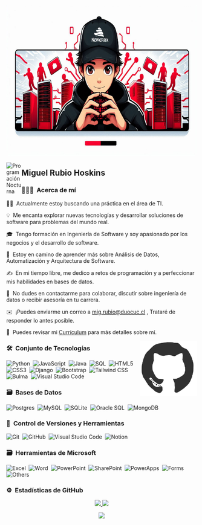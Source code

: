 
<img src="https://github.com/miguelrubiohs/miguelrubiohs/blob/main/not/Banner-01.jpeg" alt="Miguel Ángel Banner" width="120%" height="400px">


<img alt="Programación Nocturna" src="./assets/Hand%20Wave.gif" width='40' align="left"/><h2 align="left">Miguel Rubio Hoskins</h2>

### 👨🏻‍💻 &nbsp;Acerca de mí

👨‍💻 &nbsp;Actualmente estoy buscando una práctica en el área de TI.

💡 &nbsp;Me encanta explorar nuevas tecnologías y desarrollar soluciones de software para problemas del mundo real.

🎓 &nbsp;Tengo formación en Ingeniería de Software y soy apasionado por los negocios y el desarrollo de software.

🌱 &nbsp;Estoy en camino de aprender más sobre Análisis de Datos, Automatización y Arquitectura de Software.

✍️ &nbsp;En mi tiempo libre, me dedico a retos de programación y a perfeccionar mis habilidades en bases de datos.

💬 &nbsp;No dudes en contactarme para colaborar, discutir sobre ingeniería de datos o recibir asesoría en tu carrera.

✉️ &nbsp;¡Puedes enviarme un correo a mig.rubio@duocuc.cl , Trataré de responder lo antes posible.

📄 &nbsp;Puedes revisar mi [Currículum](https://github.com/miguelrubiohs/miguelrubiohs/blob/main/not/Miguel_Rubiohs_cv.pdf) para más detalles sobre mí.

<img alt="Programación Nocturna" src="https://github.com/miguelrubiohs/miguelrubiohs/blob/main/not/giphy_git.webp" align="right" width="150" />


### 🛠 &nbsp;Conjunto de Tecnologías

![Python](https://img.shields.io/badge/python-3670A0?style=for-the-badge&logo=python&logoColor=ffdd54)&nbsp;
![JavaScript](https://img.shields.io/badge/javascript-%23323330.svg?style=for-the-badge&logo=javascript&logoColor=%23F7DF1E)&nbsp;
![Java](https://img.shields.io/badge/java-%23ED8B00.svg?style=for-the-badge&logo=java&logoColor=white)&nbsp;
![SQL](https://img.shields.io/badge/sql-%2300599C.svg?style=for-the-badge&logo=sql&logoColor=white)&nbsp;
![HTML5](https://img.shields.io/badge/html5-%23E34F26.svg?style=for-the-badge&logo=html5&logoColor=white)&nbsp;
![CSS3](https://img.shields.io/badge/css3-%231572B6.svg?style=for-the-badge&logo=css3&logoColor=white)&nbsp;
![Django](https://img.shields.io/badge/django-%23092E20.svg?style=for-the-badge&logo=django&logoColor=white)&nbsp;
![Bootstrap](https://img.shields.io/badge/bootstrap-%23563D7C.svg?style=for-the-badge&logo=bootstrap&logoColor=white)&nbsp;
![Tailwind CSS](https://img.shields.io/badge/tailwindcss-06B6D4?style=for-the-badge&logo=tailwind-css&logoColor=white)&nbsp;
![Bulma](https://img.shields.io/badge/bulma-00D1B2?style=for-the-badge&logo=bulma&logoColor=white)&nbsp;
![Visual Studio Code](https://img.shields.io/badge/Visual%20Studio%20Code-0078d7.svg?style=for-the-badge&logo=visual-studio-code&logoColor=white)&nbsp;

### 🗃 &nbsp;Bases de Datos

![Postgres](https://img.shields.io/badge/postgres-%23316192.svg?style=for-the-badge&logo=postgresql&logoColor=white)&nbsp;
![MySQL](https://img.shields.io/badge/mysql-%2300f.svg?style=for-the-badge&logo=mysql&logoColor=white)&nbsp;
![SQLite](https://img.shields.io/badge/sqlite-%2307405e.svg?style=for-the-badge&logo=sqlite&logoColor=white)&nbsp;
![Oracle SQL](https://img.shields.io/badge/oracle%20sql-F80000?style=for-the-badge&logo=oracle&logoColor=white)&nbsp;
![MongoDB](https://img.shields.io/badge/mongodb-47A248?style=for-the-badge&logo=mongodb&logoColor=white)&nbsp;


### 🧰 &nbsp;Control de Versiones y Herramientas

![Git](https://img.shields.io/badge/git-%23F05033.svg?style=for-the-badge&logo=git&logoColor=white)&nbsp;
![GitHub](https://img.shields.io/badge/github-%23121011.svg?style=for-the-badge&logo=github&logoColor=white)&nbsp;
![Visual Studio Code](https://img.shields.io/badge/Visual%20Studio%20Code-0078d7.svg?style=for-the-badge&logo=visual-studio-code&logoColor=white)&nbsp;
![Notion](https://img.shields.io/badge/Notion-%23000000.svg?style=for-the-badge&logo=notion&logoColor=white)&nbsp;

### 🗃 &nbsp;Herramientas de Microsoft

![Excel](https://img.shields.io/badge/microsoft%20excel-217346?style=for-the-badge&logo=microsoft-excel&logoColor=white)&nbsp;
![Word](https://img.shields.io/badge/microsoft%20word-2B579A?style=for-the-badge&logo=microsoft-word&logoColor=white)&nbsp;
![PowerPoint](https://img.shields.io/badge/microsoft%20powerpoint-B7472A?style=for-the-badge&logo=microsoft-powerpoint&logoColor=white)&nbsp;
![SharePoint](https://img.shields.io/badge/sharepoint-0078D7?style=for-the-badge&logo=microsoft-sharepoint&logoColor=white)&nbsp;
![PowerApps](https://img.shields.io/badge/microsoft%20powerapps-7D1D99?style=for-the-badge&logo=microsoft-powerapps&logoColor=white)&nbsp;
![Forms](https://img.shields.io/badge/microsoft%20forms-4B89D1?style=for-the-badge&logo=microsoft-forms&logoColor=white)&nbsp;
![Others](https://img.shields.io/badge/others-000000?style=for-the-badge&logoColor=white)&nbsp;


### ⚙️ &nbsp;Estadísticas de GitHub

<p align="center">
  <a href="https://github.com/miguelangelrh">
    <img height="180em" src="https://github-readme-stats-eight-theta.vercel.app/api?username=miguelangelrh&show_icons=true&theme=algolia&include_all_commits=true&count_private=true"/>
  </a>
  <a href="https://github.com/miguelangelrh">
    <img height="180em" src="https://github-readme-stats-eight-theta.vercel.app/api/top-langs/?username=miguelangelrh&layout=compact&langs_count=8&theme=algolia"/>
  </a>
</p>
<p align="center">
  <img height="180em" src="https://github-readme-streak-stats.herokuapp.com/?user=miguelangelrh&theme=dark&hide_border=true"/>
</p>
